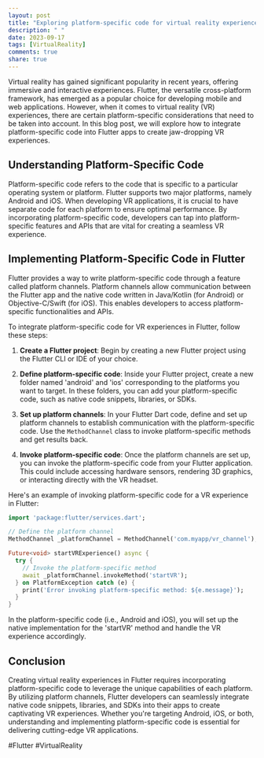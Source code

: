```yaml
---
layout: post
title: "Exploring platform-specific code for virtual reality experiences in Flutter."
description: " "
date: 2023-09-17
tags: [VirtualReality]
comments: true
share: true
---
```


Virtual reality has gained significant popularity in recent years, offering immersive and interactive experiences. Flutter, the versatile cross-platform framework, has emerged as a popular choice for developing mobile and web applications. However, when it comes to virtual reality (VR) experiences, there are certain platform-specific considerations that need to be taken into account. In this blog post, we will explore how to integrate platform-specific code into Flutter apps to create jaw-dropping VR experiences.

## Understanding Platform-Specific Code

Platform-specific code refers to the code that is specific to a particular operating system or platform. Flutter supports two major platforms, namely Android and iOS. When developing VR applications, it is crucial to have separate code for each platform to ensure optimal performance. By incorporating platform-specific code, developers can tap into platform-specific features and APIs that are vital for creating a seamless VR experience.

## Implementing Platform-Specific Code in Flutter

Flutter provides a way to write platform-specific code through a feature called platform channels. Platform channels allow communication between the Flutter app and the native code written in Java/Kotlin (for Android) or Objective-C/Swift (for iOS). This enables developers to access platform-specific functionalities and APIs.

To integrate platform-specific code for VR experiences in Flutter, follow these steps:

1. **Create a Flutter project**: Begin by creating a new Flutter project using the Flutter CLI or IDE of your choice.

2. **Define platform-specific code**: Inside your Flutter project, create a new folder named 'android' and 'ios' corresponding to the platforms you want to target. In these folders, you can add your platform-specific code, such as native code snippets, libraries, or SDKs.

3. **Set up platform channels**: In your Flutter Dart code, define and set up platform channels to establish communication with the platform-specific code. Use the `MethodChannel` class to invoke platform-specific methods and get results back.

4. **Invoke platform-specific code**: Once the platform channels are set up, you can invoke the platform-specific code from your Flutter application. This could include accessing hardware sensors, rendering 3D graphics, or interacting directly with the VR headset.

Here's an example of invoking platform-specific code for a VR experience in Flutter:

```dart
import 'package:flutter/services.dart';

// Define the platform channel
MethodChannel _platformChannel = MethodChannel('com.myapp/vr_channel');

Future<void> startVRExperience() async {
  try {
    // Invoke the platform-specific method
    await _platformChannel.invokeMethod('startVR');
  } on PlatformException catch (e) {
    print('Error invoking platform-specific method: ${e.message}');
  }
}
```

In the platform-specific code (i.e., Android and iOS), you will set up the native implementation for the 'startVR' method and handle the VR experience accordingly.

## Conclusion

Creating virtual reality experiences in Flutter requires incorporating platform-specific code to leverage the unique capabilities of each platform. By utilizing platform channels, Flutter developers can seamlessly integrate native code snippets, libraries, and SDKs into their apps to create captivating VR experiences. Whether you're targeting Android, iOS, or both, understanding and implementing platform-specific code is essential for delivering cutting-edge VR applications.

#Flutter #VirtualReality